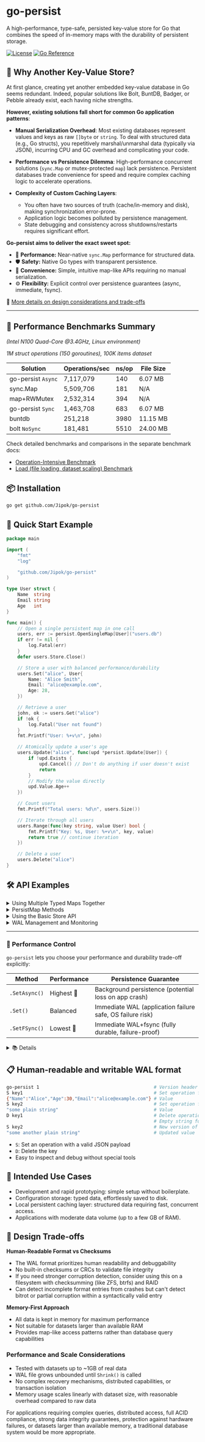 # go-persist

A high-performance, type-safe, persisted key-value store for Go that combines the speed of in-memory maps with the durability of persistent storage.

[![License](https://img.shields.io/badge/license-MIT-green)](LICENSE)
[![Go Reference](https://pkg.go.dev/badge/github.com/Jipok/go-persist.svg)](https://pkg.go.dev/github.com/Jipok/go-persist)

## 🤔 Why Another Key-Value Store?

At first glance, creating yet another embedded key-value database in Go seems redundant. Indeed, popular solutions like Bolt, BuntDB, Badger, or Pebble already exist, each having niche strengths. 

**However, existing solutions fall short for common Go application patterns**:

- **Manual Serialization Overhead**: Most existing databases represent values and keys as raw `[]byte` or `string`. To deal with structured data (e.g., Go structs), you repetitively marshal/unmarshal data (typically via JSON), incurring CPU and GC overhead and complicating your code.

- **Performance vs Persistence Dilemma**: High-performance concurrent solutions (`sync.Map` or mutex-protected `map`) lack persistence. Persistent databases trade convenience for speed and require complex caching logic to accelerate operations.

- **Complexity of Custom Caching Layers**: 
  - You often have two sources of truth (cache/in-memory and disk), making synchronization error-prone. 
  - Application logic becomes polluted by persistence management. 
  - State debugging and consistency across shutdowns/restarts requires significant effort.

**Go-persist aims to deliver the exact sweet spot:**
- 🚀 **Performance:** Near-native `sync.Map` performance for structured data.
- 🛡 **Safety:** Native Go types with transparent persistence.
- 🔋 **Convenience:** Simple, intuitive map-like APIs requiring no manual serialization.
- ⚙️ **Flexibility:** Explicit control over persistence guarantees (async, immediate, fsync).

📖 [More details on design considerations and trade-offs](https://github.com/Jipok/go-persist?tab=readme-ov-file#-design-trade-offs)

---

## 🧪 Performance Benchmarks Summary

*(Intel N100 Quad-Core @3.4GHz, Linux environment)*

*1M struct operations (150 goroutines), 100K items dataset*

| Solution           | Operations/sec | ns/op | File Size |
|--------------------|----------------|-------|-----------|
| go-persist `Async` | 7,117,079      | 140   | 6.07 MB   |
| sync.Map           | 5,509,706      | 181   | N/A       |
| map+RWMutex        | 2,532,314      | 394   | N/A       |
| go-persist `Sync`  | 1,463,708      | 683   | 6.07 MB   |
| buntdb             | 251,218        | 3980  | 11.15 MB  |
| bolt       `NoSync`| 181,481        | 5510  | 24.00 MB  |

Check detailed benchmarks and comparisons in the separate benchmark docs:

- [Operation-Intensive Benchmark](https://github.com/Jipok/go-persist/tree/master/benchmark)
- [Load (file loading, dataset scaling) Benchmark](https://github.com/Jipok/go-persist/tree/master/benchmark-load)

## 📦 Installation

```bash
go get github.com/Jipok/go-persist
```

## 🚀 Quick Start Example

```go
package main

import (
	"fmt"
	"log"

	"github.com/Jipok/go-persist"
)

type User struct {
    Name  string
    Email string
    Age   int
}

func main() {
    // Open a single persistent map in one call
    users, err := persist.OpenSingleMap[User]("users.db")
    if err != nil {
        log.Fatal(err)
    }
    defer users.Store.Close()

    // Store a user with balanced performance/durability
    users.Set("alice", User{
        Name: "Alice Smith",
        Email: "alice@example.com",
        Age: 28,
    })

    // Retrieve a user
    john, ok := users.Get("alice")
    if !ok {
        log.Fatal("User not found")
    }
    fmt.Printf("User: %+v\n", john)

    // Atomically update a user's age
    users.Update("alice", func(upd *persist.Update[User]) {
        if !upd.Exists {
            upd.Cancel() // Don't do anything if user doesn't exist
            return
        }
        // Modify the value directly
        upd.Value.Age++
    })

    // Count users
    fmt.Printf("Total users: %d\n", users.Size())

    // Iterate through all users
    users.Range(func(key string, value User) bool {
        fmt.Printf("Key: %s, User: %+v\n", key, value)
        return true // continue iteration
    })

    // Delete a user
    users.Delete("alice")
}
```

## 🛠️ API Examples

<details><summary>Using Multiple Typed Maps Together</summary>

```go
store := persist.New()
defer store.Close()

users, _ := persist.Map[User](store, "users")
products, _ := persist.Map[Product](store, "products")
sessions, _ := persist.Map[Session](store, "sessions")

store.Open("app.db")

users.Set("user1", User{Name: "Alice", Age: 30})
products.Set("product42", Product{Name: "Gadget", Price: 49.99})
sessions.SetAsync("sess12345", Session{UserID: "user1", Expire: 1718557123})
```
</details>

<details><summary>PersistMap Methods</summary>

```go
// Retrieve data
value, exists := myMap.Get("key")

// Store data with different durability options
myMap.SetAsync("key", value)         // High performance, background persistence
myMap.Set("key", value)              // Balanced performance and durability
err := myMap.SetFSync("key", value)  // Maximum durability with fsync

// Delete data
myMap.DeleteAsync("key")             // Background delete
myMap.Delete("key")                  // Immediate WAL write
err := myMap.DeleteFSync("key")      // With fsync for maximum durability

// Atomic updates with different durability levels
newVal, existed := myMap.UpdateAsync("key", func(upd *persist.Update[T]) {
    // Modify upd.Value directly (default action is "set")
    // Or explicitly call:
    // upd.Set(newValue)    // to update the value
    // upd.Delete()         // to delete the key
    // upd.Cancel()         // to keep original value unchanged
})

newVal, existed := myMap.Update("key", func(upd *persist.Update[T]) {
    // Same options as above
})

newVal, existed, err := myMap.UpdateFSync("key", func(upd *persist.Update[T]) {
    // Same options as above
})

// Get number of items
count := myMap.Size()

// Iterate through all items
myMap.Range(func(key string, value ValueType) bool {
    // Process each item
    return true // return true to continue, false to stop
})

// Clean up resources
myMap.Free()
```

</details>

<details><summary>Using the Basic Store API</summary>

```go
type Config struct {
    Debug          bool
    MaxConnections int
}

func main() {
    store := persist.New()
    err := store.Open("app.db")
    if err != nil {
        log.Fatal(err)
    }
    defer store.Close()

    // Store configuration directly
    err = store.Set("system_config", Config{
        Debug:          true,
        MaxConnections: 100,
    })
    if err != nil {
        log.Fatal(err)
    }

    config, err := persist.Get[Config](store, "system_config")
    if err != nil {
        log.Fatal(err)
    }
    fmt.Printf("Config: Debug=%v, MaxConnections=%d\n", config.Debug, config.MaxConnections)

    // When you need to update the config
    config.MaxConnections = 200
    err = store.Set("system_config", config)
    if err != nil {
        log.Fatal(err)
    }
}
```
</details>

<details><summary>WAL Management and Monitoring</summary>

```go
// Force immediate durability of all data
if err := store.FSyncAll(); err != nil {
    log.Fatal("Failed to sync data to disk:", err)
}

// Get statistics about the store
activeKeys, walRecords := store.Stats()
fmt.Printf("Active keys: %d, WAL records: %d, Ratio: %.2f\n", 
    activeKeys, walRecords, float64(walRecords)/float64(activeKeys))

// Manually compact the WAL file to reclaim space
if err := store.Shrink(); err != nil {
    log.Fatal(err)
}

// Or set up automatic compaction when record count exceeds 2x the active keys
store.StartAutoShrink(1*time.Minute, 2.0) // Check ratio every minute
```
</details>


---

### 🚩 Performance Control

`go-persist` lets you choose your performance and durability trade-off explicitly:


| Method                         | Performance | Persistence Guarantee               |
|--------------------------------|-------------|-------------------------------------|
| `.SetAsync()` | Highest 🚀        | Background persistence (potential loss on app crash)|
| `.Set()`           | Balanced      | Immediate WAL (application failure safe, OS failure risk)|
| `.SetFSync()` | Lowest 🔐         | Immediate WAL+fsync (fully durable, failure-proof)|

<details><summary>📚 Details</summary>

---

### Durability Levels

1. **Async Methods** (`SetAsync`, `DeleteAsync`, `UpdateAsync`): Highest performance with deferred persistence.
   - Updates are applied in-memory immediately
   - Changes are flushed to disk by a background process
   - Best for high-throughput scenarios where occasional data loss on crashes is acceptable

2. **Immediate Methods** (`Set`, `Delete`, `Update`): Balanced performance with immediate WAL updates.
   - Updates are applied in-memory and written to WAL immediately
   - Safe against application crashes, but susceptible to system crashes
   - Good for most typical use cases

3. **FSync Methods** (`SetFSync`, `DeleteFSync`, `UpdateFSync`): Maximum durability with fsync guarantee.
   - Updates are written to WAL and flushed to physical disk with fsync
   - Safe against both application and system crashes
   - Use when data integrity is critical
   - See [Design Trade-offs](https://github.com/Jipok/go-persist?tab=readme-ov-file#-design-trade-offs)

### Configuring Sync Interval

The sync interval controls:
* When batched `Async` operations are written to the WAL file
* When regular `Set` operations are synced from OS page cache to physical disk

```go
// Get the current sync interval
interval := store.GetSyncInterval()

// Set a custom sync interval
store.SetSyncInterval(500 * time.Millisecond) // More frequent syncing
// or
store.SetSyncInterval(1 * time.Second)  // Default
// or
store.SetSyncInterval(10 * time.Minute) // Minimal disk activity
```

Adjusting the sync interval lets you fine-tune the trade-off between performance and durability:

- **Short intervals** (milliseconds to second): Reduce potential data loss window but cause more frequent disk activity
- **Medium intervals** (seconds): Good balance for most applications
- **Long intervals** (minutes to hours): Minimize disk activity and extend SSD/HDD lifespan, but with larger potential data loss windows in case of crashes

With very long intervals, `Async` operations will cause practically no disk writes during normal operation, making this option excellent for conserving storage device lifespan when persistence is mainly needed for planned shutdowns rather than crash recovery.

For the `Set` method, even with a very long sync interval, changes are initially written to the OS page cache. The system itself will eventually flush these changes to disk (i.e., perform an fsync) according to its own caching policies. On Linux, by default:
* The parameter `/proc/sys/vm/dirty_writeback_centisecs` is typically set to 500 (≈5 seconds), meaning the kernel scans for dirty pages and may flush them every ~5 seconds.
* The parameter `/proc/sys/vm/dirty_expire_centisecs` is usually around 3000 (≈30 seconds), so pages older than ~30 seconds are forced to be written to disk.

---
</details>

## 📋 Human-readable and writable WAL format

```bash
go-persist 1                                          # Version header
S key1                                                # Set operation for key1
{"Name":"Alice","Age":30,"Email":"alice@example.com"} # Value
S key2                                                # Set operation for key2
"some plain string"                                   # Value
D key1                                                # Delete operation for key1
                                                      # Empty string for delete op
S key2                                                # New version of key2
"some another plain string"                           # Updated value

```

- `S`: Set an operation with a valid JSON payload
- `D`: Delete the key
- Easy to inspect and debug without special tools


## 📌 Intended Use Cases

- Development and rapid prototyping: simple setup without boilerplate.
- Configuration storage: typed data, effortlessly saved to disk.
- Local persistent caching layer: structured data requiring fast, concurrent access.
- Applications with moderate data volume (up to a few GB of RAM).

## 🚧 Design Trade-offs

**Human-Readable Format vs Checksums**
- The WAL format prioritizes human readability and debuggability
- No built-in checksums or CRCs to validate file integrity
- If you need stronger corruption detection, consider using this on a filesystem with checksumming (like ZFS, btrfs) and RAID
- Can detect incomplete format entries from crashes but can't detect bitrot or partial corruption within a syntactically valid entry

**Memory-First Approach**
- All data is kept in memory for maximum performance
- Not suitable for datasets larger than available RAM
- Provides map-like access patterns rather than database query capabilities

### Performance and Scale Considerations
- Tested with datasets up to ~1GB of real data
- WAL file grows unbounded until `Shrink()` is called
- No complex recovery mechanisms, distributed capabilities, or transaction isolation
- Memory usage scales linearly with dataset size, with reasonable overhead compared to raw data

For applications requiring complex queries, distributed access, full ACID compliance, strong data integrity guarantees, protection against hardware failures, or datasets larger than available memory, a traditional database system would be more appropriate.
